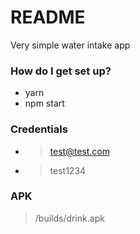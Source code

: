 # README #

Very simple water intake app

### How do I get set up? ###

* yarn
* npm start

### Credentials ###

* > test@test.com
* > test1234
 
### APK ###
 
 >/builds/drink.apk


